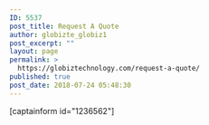 ```yaml
---
ID: 5537
post_title: Request A Quote
author: globizte_globiz1
post_excerpt: ""
layout: page
permalink: >
  https://globiztechnology.com/request-a-quote/
published: true
post_date: 2018-07-24 05:48:30
---
```

[captainform id="1236562"]